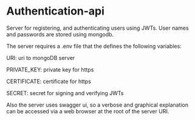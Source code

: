 # Authentication-api
Server for registering, and authenticating users using JWTs. User names and passwords are stored using mongodb.

The server requires a .env file that the defines the following variables:

  URI: uri to mongoDB server
  
  PRIVATE_KEY: private key for https
  
  CERTIFICATE: certificate for https
  
  SECRET: secret for signing and verifying JWTs
  
Also the server uses swagger ui, so a verbose and graphical explanation can be accessed via a web browser at the root of the server URI.
